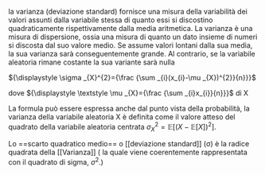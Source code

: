 la varianza  (deviazione standard) fornisce una misura della variabilità dei valori assunti dalla variabile stessa di quanto essi si discostino quadraticamente rispettivamente dalla media aritmetica. La varianza è una misura di dispersione, ossia una misura di quanto un dato insieme di numeri si discosta dal suo valore medio. Se assume valori lontani dalla sua media, la sua varianza sarà conseguentemente grande. Al contrario, se la variabile aleatoria rimane costante la sua variante sarà nulla

${\displaystyle \sigma _{X}^{2}={\frac {\sum _{i}(x_{i}-\mu _{X})^{2}}{n}}}$

dove  ${\displaystyle \textstyle \mu _{X}={\frac {\sum _{i}x_{i}}{n}}}$ di X 

La formula può essere espressa anche dal punto vista della probabilità, la varianza della variabile aleatoria X  è definita come il valore atteso del quadrato della variabile aleatoria centrata 
${\displaystyle \sigma _{X}^{2}=\mathbb {E} {\Big [}{\big (}X-\mathbb {E} [X]{\big )}^{2}{\Big ]}.}$


Lo ==scarto quadratico medio== o [[deviazione standard]]  (σ)  è la radice quadrata della [[Varianza]] ( la quale viene coerentemente rappresentata con il quadrato di sigma,  ${\displaystyle \sigma ^{2}}.$)
